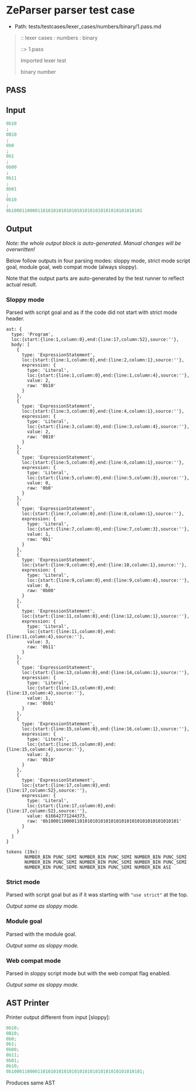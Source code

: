 # ZeParser parser test case

- Path: tests/testcases/lexer_cases/numbers/binary/1.pass.md

> :: lexer cases : numbers : binary
>
> ::> 1.pass
>
> Imported lexer test
>
> binary number

## PASS

## Input

`````js
0b10
;
0B10
;
0b0
;
0b1
;
0b00
;
0b11
;
0b01
;
0b10
;
0b10001100001101010101010101010101010101010101010101
`````

## Output

_Note: the whole output block is auto-generated. Manual changes will be overwritten!_

Below follow outputs in four parsing modes: sloppy mode, strict mode script goal, module goal, web compat mode (always sloppy).

Note that the output parts are auto-generated by the test runner to reflect actual result.

### Sloppy mode

Parsed with script goal and as if the code did not start with strict mode header.

`````
ast: {
  type: 'Program',
  loc:{start:{line:1,column:0},end:{line:17,column:52},source:''},
  body: [
    {
      type: 'ExpressionStatement',
      loc:{start:{line:1,column:0},end:{line:2,column:1},source:''},
      expression: {
        type: 'Literal',
        loc:{start:{line:1,column:0},end:{line:1,column:4},source:''},
        value: 2,
        raw: '0b10'
      }
    },
    {
      type: 'ExpressionStatement',
      loc:{start:{line:3,column:0},end:{line:4,column:1},source:''},
      expression: {
        type: 'Literal',
        loc:{start:{line:3,column:0},end:{line:3,column:4},source:''},
        value: 2,
        raw: '0B10'
      }
    },
    {
      type: 'ExpressionStatement',
      loc:{start:{line:5,column:0},end:{line:6,column:1},source:''},
      expression: {
        type: 'Literal',
        loc:{start:{line:5,column:0},end:{line:5,column:3},source:''},
        value: 0,
        raw: '0b0'
      }
    },
    {
      type: 'ExpressionStatement',
      loc:{start:{line:7,column:0},end:{line:8,column:1},source:''},
      expression: {
        type: 'Literal',
        loc:{start:{line:7,column:0},end:{line:7,column:3},source:''},
        value: 1,
        raw: '0b1'
      }
    },
    {
      type: 'ExpressionStatement',
      loc:{start:{line:9,column:0},end:{line:10,column:1},source:''},
      expression: {
        type: 'Literal',
        loc:{start:{line:9,column:0},end:{line:9,column:4},source:''},
        value: 0,
        raw: '0b00'
      }
    },
    {
      type: 'ExpressionStatement',
      loc:{start:{line:11,column:0},end:{line:12,column:1},source:''},
      expression: {
        type: 'Literal',
        loc:{start:{line:11,column:0},end:{line:11,column:4},source:''},
        value: 3,
        raw: '0b11'
      }
    },
    {
      type: 'ExpressionStatement',
      loc:{start:{line:13,column:0},end:{line:14,column:1},source:''},
      expression: {
        type: 'Literal',
        loc:{start:{line:13,column:0},end:{line:13,column:4},source:''},
        value: 1,
        raw: '0b01'
      }
    },
    {
      type: 'ExpressionStatement',
      loc:{start:{line:15,column:0},end:{line:16,column:1},source:''},
      expression: {
        type: 'Literal',
        loc:{start:{line:15,column:0},end:{line:15,column:4},source:''},
        value: 2,
        raw: '0b10'
      }
    },
    {
      type: 'ExpressionStatement',
      loc:{start:{line:17,column:0},end:{line:17,column:52},source:''},
      expression: {
        type: 'Literal',
        loc:{start:{line:17,column:0},end:{line:17,column:52},source:''},
        value: 616642771244373,
        raw: '0b10001100001101010101010101010101010101010101010101'
      }
    }
  ]
}

tokens (19x):
       NUMBER_BIN PUNC_SEMI NUMBER_BIN PUNC_SEMI NUMBER_BIN PUNC_SEMI
       NUMBER_BIN PUNC_SEMI NUMBER_BIN PUNC_SEMI NUMBER_BIN PUNC_SEMI
       NUMBER_BIN PUNC_SEMI NUMBER_BIN PUNC_SEMI NUMBER_BIN ASI
`````

### Strict mode

Parsed with script goal but as if it was starting with `"use strict"` at the top.

_Output same as sloppy mode._

### Module goal

Parsed with the module goal.

_Output same as sloppy mode._

### Web compat mode

Parsed in sloppy script mode but with the web compat flag enabled.

_Output same as sloppy mode._

## AST Printer

Printer output different from input [sloppy]:

````js
0b10;
0B10;
0b0;
0b1;
0b00;
0b11;
0b01;
0b10;
0b10001100001101010101010101010101010101010101010101;
````

Produces same AST
